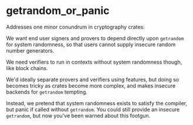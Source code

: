 # getrandom_or_panic

Addresses one minor conundrum in cryptography crates:

We want end user signers and provers to depend directly upon
`getrandom` for system randomness, so that users cannot supply
insecure random number generators.

We need verifiers to run in contexts without system randomness
though, like block chains.

We'd ideally separate provers and verifiers using features, but
doing so becomes tricky as crates become more complex, and makes
insecure backends for `getrandom` tempting.

Instead, we pretend that system randomness exists to satisfy
the compiler, but panic if called without `getrandom`.  You could
still provide an insecure `getrandom`, but now you've been warned
about this footgun.

